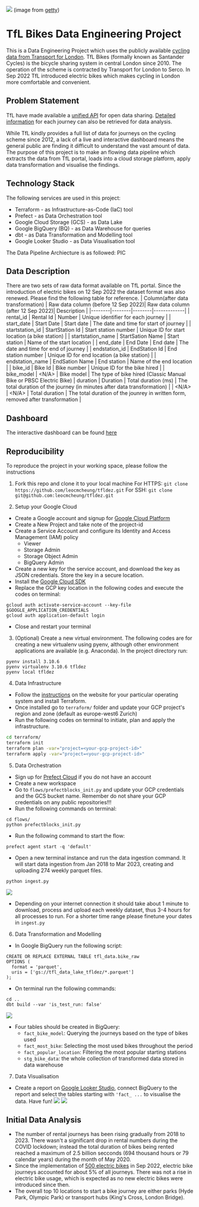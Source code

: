 ![](images/tflbikes.jpg)
(image from [getty](https://www.gettyimages.co.uk/detail/news-photo/santander-cycles-are-parked-in-their-docking-station-in-news-photo/478094148))

# TfL Bikes Data Engineering Project
This is a Data Engineering Project which uses the publicly available [cycling data from Transport for London](https://cycling.data.tfl.gov.uk/).
TfL Bikes (formally known as Santander Cycles) is the bicycle sharing system in central London since 2010. The operation of the scheme is contracted by Transport for London to Serco. In Sep 2022 TfL introduced electric bikes which makes cycling in London more comfortable and convenient.


## Problem Statement
TfL have made available a [unified API](https://tfl.gov.uk/info-for/open-data-users/unified-api) for open data sharing. [Detailed information]((https://cycling.data.tfl.gov.uk/)) for each journey can also be retrieved for data analysis.

While TfL kindly provides a full list of data for journeys on the cycling scheme since 2012, a lack of a live and interactive dashboard means the general public are finding it difficult to understand the vast amount of data.
The purpose of this project is to make an flowing data pipeline which extracts the data from TfL portal, loads into a cloud storage platform, apply data transformation and visualise the findings.

## Technology Stack
The following services are used in this project:
- Terraform - as Infrastructure-as-Code (IaC) tool
- Prefect - as Data Orchestration tool
- Google Cloud Storage (GCS) - as Data Lake
- Google BigQuery (BQ) - as Data Warehouse for queries
- dbt - as Data Transformation and Modelling tool
- Google Looker Studio - as Data Visualisation tool

The Data Pipeline Archiecture is as followed: PIC

## Data Description
There are two sets of raw data format available on TfL portal. Since the introduction of electric bikes on 12 Sep 2022 the dataset format was also renewed. Please find the following table for reference.
| Column(after data transformation) | Raw data column (before 12 Sep 2022)| Raw data column (after 12 Sep 2022)| Description |
|--------|--------|--------|-------------|
| rental_id | Rental Id | Number | Unique identifier for each journey |
| start_date | Start Date | Start date | The date and time for start of journey |
| startstation_id | StartStation Id | Start station number | Unique ID for start location (a bike station) |
| startstation_name | StartSation Name | Start station | Name of the start location |
| end_date | End Date | End date | The date and time for end of journey |
| endstation_id | EndStation Id | End station number | Unique ID for end location (a bike station) |
| endstation_name | EndSation Name | End station | Name of the end location |
| bike_id | Bike Id | Bike number | Unique ID for the bike hired |
| bike_model | <N/A> | Bike model | The type of bike hired (Classic Manual Bike or PBSC Electric Bike)
| duration | Duration | Total duration (ms) | The total duration of the journey (in minutes after data transformation) |
| <N/A> | <N/A> | Total duration | The total duration of the jounrey in written form, removed after transformation |

## Dashboard
The interactive dashboard can be found [here](https://lookerstudio.google.com/u/0/reporting/aa0e9e98-d067-4763-b156-26f495f00bd7)

## Reproducibility
To reproduce the project in your working space, please follow the instructions
1. Fork this repo and clone it to your local machine
For HTTPS:
`git clone https://github.com/leocmcheung/tfldez.git`
For SSH:
`git clone git@github.com:leocmcheung/tfldez.git`

2. Setup your Google Cloud
- Create a Google account and signup for [Google Cloud Platform](https://console.cloud.google.com/)
- Create a New Project and take note of the project-id
- Create a Service Account and configure its Identity and Access Management (IAM) policy
  - Viewer
  - Storage Admin
  - Storage Object Admin
  - BigQuery Admin
- Create a new key for the service account, and download the key as JSON credentials. Store the key in a secure location.
- Install the [Google Cloud SDK](https://cloud.google.com/sdk/docs/install-sdk)
- Replace the GCP key location in the following codes and execute the codes on terminal:
```export GOOGLE_APPLICATION_CREDENTIALS=<path_to_your_credentials>.json
gcloud auth activate-service-account --key-file $GOOGLE_APPLICATION_CREDENTIALS
gcloud auth application-default login
```
- Close and restart your terminal

3. (Optional) Create a new virtual environment. The following codes are for creating a new virtualenv using pyenv, although other environment applications are available (e.g. Anaconda). In the project directory run:
```
pyenv install 3.10.6
pyenv virtualenv 3.10.6 tfldez
pyenv local tfldez
```

4. Data Infrastructure
- Follow the [instructions](https://developer.hashicorp.com/terraform/downloads) on the website for your particular operating system and install Terraform.
- Once installed go to `terraform/` folder and update your GCP project's region and zone (default as europe-west6 Zurich)
- Run the following codes on terminal to initiate, plan and apply the infrastructure.
```bash
cd terraform/
terraform init
terraform plan -var="project=<your-gcp-project-id>"
terraform apply -var="project=<your-gcp-project-id>"
```

5. Data Orchestration
- Sign up for [Prefect Cloud](https://app.prefect.cloud/auth/login) if you do not have an account
- Create a new workspace
- Go to `flows/prefectblocks_init.py` and update your GCP credentials and the GCS bucket name. Remember do not share your GCP credentials on any public repositories!!!
- Run the following commands on terminal:
```
cd flows/
python prefectblocks_init.py
```
- Run the following command to start the flow:
```
prefect agent start -q 'default'
```
- Open a new terminal instance and run the data ingestion command. It will start data ingestion from Jan 2018 to Mar 2023, creating and uploading 274 weekly parquet files.
```
python ingest.py
```
![](images/ingest.png)
- Depending on your internet connection it should take about 1 minute to download, process and upload each weekly dataset, thus 3-4 hours for all processes to run. For a shorter time range please finetune your dates in `ingest.py`

6. Data Transformation and Modelling
- In Google BigQuery run the following script:
```
CREATE OR REPLACE EXTERNAL TABLE tfl_data.bike_raw
OPTIONS (
  format = 'parquet',
  uris = ['gs://tfl_data_lake_tfldez/*.parquet']
);
```
- On terminal run the following commands:
```
cd ..
dbt build --var 'is_test_run: false'
```
![](images/dbtlineage.png)
- Four tables should be created in BigQuery:
  - `fact_bike_model`: Querying the journeys based on the type of bikes used
  - `fact_most_bike`: Selecting the most used bikes throughout the period
  - `fact_popular_location`: Filtering the most popular starting stations
  - `stg_bike_data`: the whole collection of transformed data stored in data warehouse

7. Data Visualisation
- Create a report on [Google Looker Studio](https://lookerstudio.google.com/), connect BigQuery to the report and select the tables starting with `'fact_ ...` to visualise the data. Have fun!
![](images/look1.png)
![](images/look2.png)

## Initial Data Analysis
- The number of rental journeys has been rising gradually from 2018 to 2023. There wasn't a significant drop in rental numbers during the COVID lockdown; instead the total duration of bikes being rented reached a maximum of 2.5 billion secconds (694 thousand hours or 79 calendar years) during the month of May 2020.
- Since the implementation of [500 electric bikes](https://madeby.tfl.gov.uk/2022/11/25/all-about-santander-cycles-e-bikes/) in Sep 2022, electric bike journeys accounted for about 5% of all journeys. There was not a rise in electric bike usage, which is expected as no new electric bikes were introduced since then.
- The overall top 10 locations to start a bike journey are either parks (Hyde Park, Olympic Park) or transport hubs (King's Cross, London Bridge).
